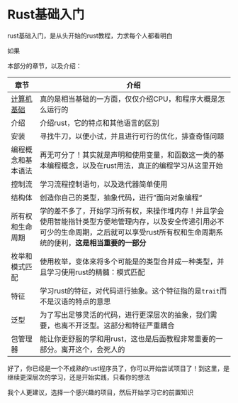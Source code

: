 # Rust基础入门

rust基础入门，是从头开始的rust教程，力求每个人都看明白

如果

本部分的章节，以及介绍：

| 章节 | 介绍 | 
| --- | --- |
| [计算机基础](computer.md) | 真的是相当基础的一方面，仅仅介绍CPU，和程序大概是怎么运行的 |
| 介绍   | 介绍rust，它的特点和其他语言的区别 |
| 安装   | 寻找牛刀，以便小试，并且进行可行的优化，排查奇怪问题 |
| 编程概念和基本语法| 再无可分了！其实就是声明和使用变量，和函数这一类的基本编程概念，以及在rust用法，真正的编程学习从这里开始 |
| 控制流 | 学习流程控制语句，以及迭代器简单使用 |
| 结构体 | 创造你自己的类型，抽象代码，进行”面向对象编程“ | 
| 所有权和生命周期 | 学的差不多了，开始学习所有权，来操作堆内存！并且学会使用智能指针类型方便地管理内存，以及安全传递引用必不可少的生命周期，之后就可以享受rust所有权和生命周期系统的便利，**这是相当重要的一部分** |
| 枚举和模式匹配 | 使用枚举，变体来将多个可能是的类型合并成一种类型，并且学习使用rust的精髓：模式匹配 |
| 特征   | 学习rust的特征，对代码进行抽象。这个特征指的是`trait`而不是汉语的特点的意思 |
| 泛型   | 为了写出足够灵活的代码，进行更深层次的抽象，我们需要，也离不开泛型。这部分和特征严重耦合 |
| 包管理器| 能让你更舒服的学和用rust，这也是后面教程非常重要的一部分。离开这个，会死人的 | 

好了，你已经是一个不成熟的rust程序员了，你可以开始尝试项目了！到这里，是继续更深层次的学习，还是开始实践，只看你的想法

我个人更建议，选择一个感兴趣的项目，然后开始学习它的前置知识
